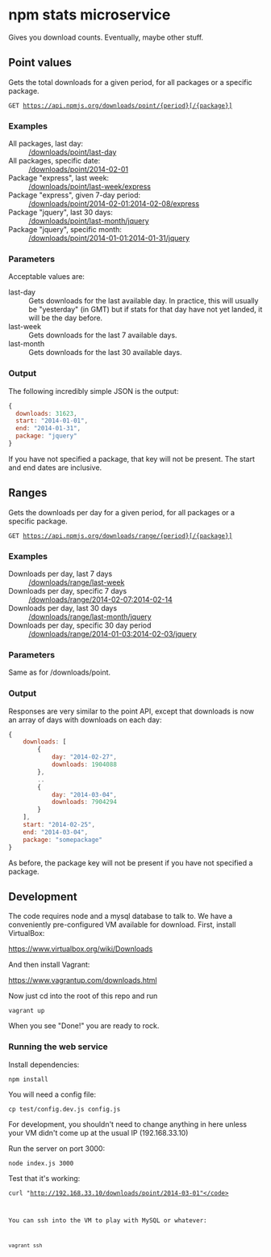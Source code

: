 # npm stats microservice

Gives you download counts. Eventually, maybe other stuff.

## Point values

Gets the total downloads for a given period, for all packages or a specific package.

<code>GET https://api.npmjs.org/downloads/point/{period}[/{package}]</code>

### Examples

<dl>
	<dt>All packages, last day:</dt>
	<dd><a href="https://api.npmjs.org/downloads/point/last-day">/downloads/point/last-day</a></dd>
	<dt>All packages, specific date:</dt>
	<dd><a href="https://api.npmjs.org/downloads/point/2014-02-01">/downloads/point/2014-02-01</a></dd>
	<dt>Package "express", last week:</dt>
	<dd><a href="https://api.npmjs.org/downloads/point/last-week/express">/downloads/point/last-week/express</a></dd>
	<dt>Package "express", given 7-day period:</dt>
	<dd><a href="https://api.npmjs.org/downloads/point/2014-02-01:2014-02-08/express">/downloads/point/2014-02-01:2014-02-08/express</a></dd>
	<dt>Package "jquery", last 30 days:</dt>
	<dd><a href="https://api.npmjs.org/downloads/point/last-month/jquery">/downloads/point/last-month/jquery</a></dd>
	<dt>Package "jquery", specific month:</dt>
	<dd><a href="https://api.npmjs.org/downloads/point/2014-01-01:2014-01-31/jquery">/downloads/point/2014-01-01:2014-01-31/jquery</a></dd>
</dl>

### Parameters

Acceptable values are:


<dl>
	<!--
	<dt>all-time</dt>
	<dd>Gets total downloads.</dd>
	-->
	<dt>last-day</dt>
	<dd>Gets downloads for the last available day. In practice, this will usually be "yesterday" (in GMT) but if stats for that day have not yet landed, it will be the day before.</dd>
	<dt>last-week</dt>
	<dd>Gets downloads for the last 7 available days.</dd>
  	<dt>last-month</dt>
	<dd>Gets downloads for the last 30 available days.</dd>
</dl>

### Output

The following incredibly simple JSON is the output:

```javascript
{
  downloads: 31623,
  start: "2014-01-01",
  end: "2014-01-31",
  package: "jquery"
}
```

If you have not specified a package, that key will not be present. The start and end dates are inclusive.

## Ranges

Gets the downloads per day for a given period, for all packages or a specific package.

<code>GET https://api.npmjs.org/downloads/range/{period}[/{package}]</code>

### Examples

<dl>
	<dt>Downloads per day, last 7 days</dt>
	<dd><a href="https://api.npmjs.org/downloads/range/last-week">/downloads/range/last-week</a></dd>
	<dt>Downloads per day, specific 7 days</dt>
	<dd><a href="https://api.npmjs.org/downloads/range/2014-02-07:2014-02-14">/downloads/range/2014-02-07:2014-02-14</a></dd>
	<dt>Downloads per day, last 30 days</dt>
	<dd><a href="https://api.npmjs.org/downloads/range/last-month/jquery">/downloads/range/last-month/jquery</a></dd>
	<dt>Downloads per day, specific 30 day period</dt>
	<dd><a href="https://api.npmjs.org/downloads/range/2014-01-03:2014-02-03/jquery">/downloads/range/2014-01-03:2014-02-03/jquery</a></dd>
</dl>

### Parameters

Same as for /downloads/point.

### Output

Responses are very similar to the point API, except that downloads is now an array of days with downloads on each day:

```javascript
{
	downloads: [
		{
			day: "2014-02-27",
			downloads: 1904088
		},
		..
		{
			day: "2014-03-04",
			downloads: 7904294
		}
	],
	start: "2014-02-25",
	end: "2014-03-04",
	package: "somepackage"
}
```

As before, the package key will not be present if you have not specified a package.

## Development

The code requires node and a mysql database to talk to. We have a conveniently
pre-configured VM available for download. First, install VirtualBox:

https://www.virtualbox.org/wiki/Downloads

And then install Vagrant:

https://www.vagrantup.com/downloads.html

Now just cd into the root of this repo and run

<code>vagrant up</code>

When you see "Done!" you are ready to rock.

### Running the web service

Install dependencies:

<code>npm install</code>

You will need a config file:

<code>cp test/config.dev.js config.js</code>

For development, you shouldn't need to change anything in here
unless your VM didn't come up at the usual IP (192.168.33.10)

Run the server on port 3000:

<code>node index.js 3000</code>

Test that it's working:

<code>curl "http://192.168.33.10/downloads/point/2014-03-01"</code>

You can ssh into the VM to play with MySQL or whatever:

<code>vagrant ssh</code>